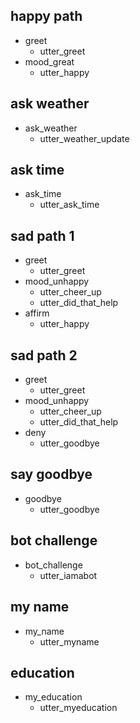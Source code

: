## happy path
* greet
  - utter_greet
* mood_great
  - utter_happy

## ask weather
* ask_weather
  - utter_weather_update

## ask time
* ask_time
  - utter_ask_time
## sad path 1
* greet
  - utter_greet
* mood_unhappy
  - utter_cheer_up
  - utter_did_that_help
* affirm
  - utter_happy

## sad path 2
* greet
  - utter_greet
* mood_unhappy
  - utter_cheer_up
  - utter_did_that_help
* deny
  - utter_goodbye

## say goodbye
* goodbye
  - utter_goodbye

## bot challenge
* bot_challenge
  - utter_iamabot

## my name
* my_name
  - utter_myname
## education
* my_education
  - utter_myeducation